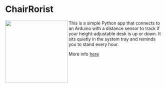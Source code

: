 # ChairRorist

<img align="left" width="200" height="200" src="images/exploding.ico">

This is a simple Python app that connects to an Arduino with a distance sensor to track if your height-adjustable desk is up or down. It sits quietly in the system tray and reminds you to stand every hour.

More info [here](https://jakubkivi.github.io#portfolio-modal-ChairRorist)
